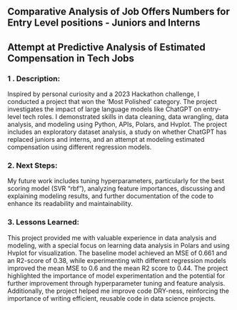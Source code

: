 ##  Comparative Analysis of Job Offers Numbers for Entry Level positions - Juniors and Interns
## Attempt at Predictive Analysis of Estimated Compensation in Tech Jobs
### 1 . Description: 
Inspired by personal curiosity and a 2023 Hackathon challenge, I conducted a project that won the ‘Most Polished’ category. The project investigates the impact of large language models like ChatGPT on entry-level tech roles. I demonstrated skills in data cleaning, data wrangling, data analysis, and modeling using Python, APIs, Polars, and Hvplot. The project includes an exploratory dataset analysis, a study on whether ChatGPT has replaced juniors and interns, and an attempt at modeling estimated compensation using different regression models.

### 2. Next Steps: 
My future work includes tuning hyperparameters, particularly for the best scoring model (SVR “rbf”), analyzing feature importances, discussing and explaining modeling results, and further documentation of the code to enhance its readability and maintainability.

### 3. Lessons Learned: 
This project provided me with valuable experience in data analysis and modeling, with a special focus on learning data analysis in Polars and using Hvplot for visualization. The baseline model achieved an MSE of 0.661 and an R2-score of 0.38, while experimenting with different regression models improved the mean MSE to 0.6 and the mean R2 score to 0.44. The project highlighted the importance of model experimentation and the potential for further improvement through hyperparameter tuning and feature analysis. Additionally, the project helped me improve code DRY-ness, reinforcing the importance of writing efficient, reusable code in data science projects.
